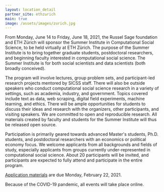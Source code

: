 ```yaml
---
layout: location_detail
partner_site: ethzurich
main: true
image: /assets/images/zurich.jpg
---
```


From Monday, June 14 to Friday, June 18, 2021, the Russel Sage foundation and ETH Zürich will sponsor the Summer Institute in Computational Social Science, to be held virtually at ETH Zürich. The purpose of the Summer Institute is to bring together graduate students, postdoctoral researchers, and beginning faculty interested in computational social science. The Summer Institute is for both social scientists and data scientists (both broadly conceived).

The program will involve lectures, group problem sets, and participant-led research projects mentored by SICSS staff. There will also be outside speakers who conduct computational social science research in a variety of settings, such as academia, industry, and government. Topics covered include text as data, web scraping, digital field experiments, machine learning, and ethics. There will be ample opportunities for students to discuss their ideas and research with the organizers, other participants, and visiting speakers. We are committed to open and reproducible research. All materials created by faculty and students for the Summer Institute will thus be released open source.

Participation is primarily geared towards advanced Master's students, Ph.D. students, and postdoctoral researchers with an economics or political economy focus.
We welcome applicants from all backgrounds and fields of study, especially applicants from groups currently under-represented in computational social science. About 20 participants will be invited, and participants are expected to fully attend and participate in the entire program.

[Application materials](https://compsocialscience.github.io/summer-institute/2021/ethzurich/apply) are due Monday, February 22, 2021.

Because of the COVID-19 pandemic, all events will take place online.
